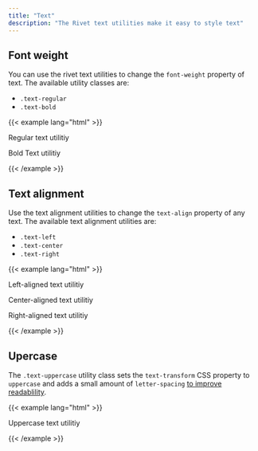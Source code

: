 ```yaml
---
title: "Text"
description: "The Rivet text utilities make it easy to style text"
---
```

## Font weight
You can use the rivet text utilities to change the `font-weight` property of text. The available utility classes are:

- `.text-regular`
- `.text-bold`

{{< example lang="html" >}}<p class="text-regular">Regular text utilitiy</p>
<p class="text-bold">Bold Text utilitiy</p>
{{< /example >}}

## Text alignment
Use the text alignment utilities to change the `text-align` property of any text. The available text alignment utilities are:

- `.text-left`
- `.text-center`
- `.text-right`

{{< example lang="html" >}}<p class="text-left">Left-aligned text utilitiy</p>
<p class="text-center">Center-aligned text utilitiy</p>
<p class="text-right">Right-aligned text utilitiy</p>
{{< /example >}}

## Upercase
The `.text-uppercase` utility class sets the `text-transform` CSS property to `uppercase` and adds a small amount of `letter-spacing` [to improve readablility](http://webtypography.net/2.1.6).

{{< example lang="html" >}}<p class="text-uppercase">Uppercase text utilitiy</p>
{{< /example >}}

